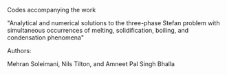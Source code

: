 Codes accompanying the work 

"Analytical and numerical solutions to the three-phase Stefan problem with simultaneous occurrences of melting, solidification, boiling, and condensation phenomena"

Authors:

Mehran Soleimani, Nils Tilton, and Amneet Pal Singh Bhalla
